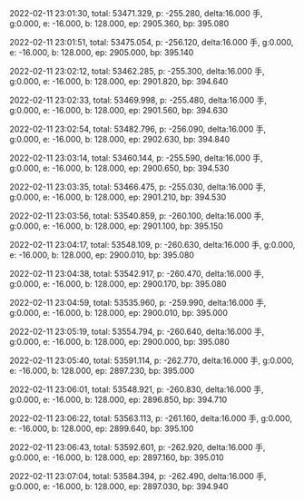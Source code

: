 2022-02-11 23:01:30, total: 53471.329, p: -255.280, delta:16.000 手, g:0.000, e: -16.000, b: 128.000, ep: 2905.360, bp: 395.080

2022-02-11 23:01:51, total: 53475.054, p: -256.120, delta:16.000 手, g:0.000, e: -16.000, b: 128.000, ep: 2905.000, bp: 395.140

2022-02-11 23:02:12, total: 53462.285, p: -255.300, delta:16.000 手, g:0.000, e: -16.000, b: 128.000, ep: 2901.820, bp: 394.640

2022-02-11 23:02:33, total: 53469.998, p: -255.480, delta:16.000 手, g:0.000, e: -16.000, b: 128.000, ep: 2901.560, bp: 394.630

2022-02-11 23:02:54, total: 53482.796, p: -256.090, delta:16.000 手, g:0.000, e: -16.000, b: 128.000, ep: 2902.630, bp: 394.840

2022-02-11 23:03:14, total: 53460.144, p: -255.590, delta:16.000 手, g:0.000, e: -16.000, b: 128.000, ep: 2900.650, bp: 394.530

2022-02-11 23:03:35, total: 53466.475, p: -255.030, delta:16.000 手, g:0.000, e: -16.000, b: 128.000, ep: 2901.210, bp: 394.530

2022-02-11 23:03:56, total: 53540.859, p: -260.100, delta:16.000 手, g:0.000, e: -16.000, b: 128.000, ep: 2901.100, bp: 395.150

2022-02-11 23:04:17, total: 53548.109, p: -260.630, delta:16.000 手, g:0.000, e: -16.000, b: 128.000, ep: 2900.010, bp: 395.080

2022-02-11 23:04:38, total: 53542.917, p: -260.470, delta:16.000 手, g:0.000, e: -16.000, b: 128.000, ep: 2900.170, bp: 395.080

2022-02-11 23:04:59, total: 53535.960, p: -259.990, delta:16.000 手, g:0.000, e: -16.000, b: 128.000, ep: 2900.010, bp: 395.000

2022-02-11 23:05:19, total: 53554.794, p: -260.640, delta:16.000 手, g:0.000, e: -16.000, b: 128.000, ep: 2900.000, bp: 395.080

2022-02-11 23:05:40, total: 53591.114, p: -262.770, delta:16.000 手, g:0.000, e: -16.000, b: 128.000, ep: 2897.230, bp: 395.000

2022-02-11 23:06:01, total: 53548.921, p: -260.830, delta:16.000 手, g:0.000, e: -16.000, b: 128.000, ep: 2896.850, bp: 394.710

2022-02-11 23:06:22, total: 53563.113, p: -261.160, delta:16.000 手, g:0.000, e: -16.000, b: 128.000, ep: 2899.640, bp: 395.100

2022-02-11 23:06:43, total: 53592.601, p: -262.920, delta:16.000 手, g:0.000, e: -16.000, b: 128.000, ep: 2897.160, bp: 395.010

2022-02-11 23:07:04, total: 53584.394, p: -262.490, delta:16.000 手, g:0.000, e: -16.000, b: 128.000, ep: 2897.030, bp: 394.940